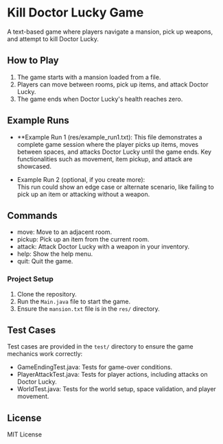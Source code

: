 # Kill Doctor Lucky Game

A text-based game where players navigate a mansion, pick up weapons, and attempt to kill Doctor Lucky.

## How to Play
1. The game starts with a mansion loaded from a file.
2. Players can move between rooms, pick up items, and attack Doctor Lucky.
3. The game ends when Doctor Lucky's health reaches zero.

## Example Runs

- **Example Run 1 (res/example_run1.txt):
  This file demonstrates a complete game session where the player picks up items, moves between spaces, and attacks Doctor Lucky until the game ends. Key functionalities such as movement, item pickup, and attack are showcased.

- Example Run 2 (optional, if you create more):  
  This run could show an edge case or alternate scenario, like failing to pick up an item or attacking without a weapon.

## Commands

- move: Move to an adjacent room.
- pickup: Pick up an item from the current room.
- attack: Attack Doctor Lucky with a weapon in your inventory.
- help: Show the help menu.
- quit: Quit the game.

### Project Setup

1. Clone the repository.
2. Run the `Main.java` file to start the game.
3. Ensure the `mansion.txt` file is in the `res/` directory.

## Test Cases

Test cases are provided in the `test/` directory to ensure the game mechanics work correctly:

- GameEndingTest.java: Tests for game-over conditions.
- PlayerAttackTest.java: Tests for player actions, including attacks on Doctor Lucky.
- WorldTest.java: Tests for the world setup, space validation, and player movement.


## License
MIT License
